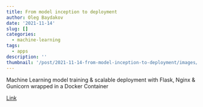 ```yaml
---
title: From model inception to deployment
author: Oleg Baydakov
date: '2021-11-14'
slug: []
categories:
  - machine-learning
tags:
  - apps
description: ''
thumbnail: '/post/2021-11-14-from-model-inception-to-deployment/images/image.png'
---
```


Machine Learning model training & scalable deployment with Flask, Nginx & Gunicorn wrapped in a Docker Container

[Link](https://medium.datadriveninvestor.com/from-model-inception-to-deployment-adce1f5ed9d6)